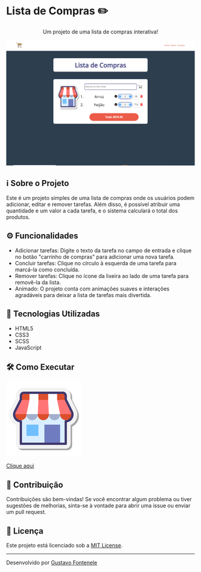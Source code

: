 # Lista de Compras ✏️

<p align="center">Um projeto de uma lista de compras interativa!</p>

<div align="center">
  <img src="assets/img/img projeto.png" alt="Demonstração do Projeto">
</div>

## ℹ️ Sobre o Projeto

Este é um projeto simples de uma lista de compras onde os usuários podem adicionar, editar e remover tarefas. Além disso, é possível atribuir uma quantidade e um valor a cada tarefa, e o sistema calculará o total dos produtos.

## ⚙️ Funcionalidades

- Adicionar tarefas: Digite o texto da tarefa no campo de entrada e clique no botão "carrinho de compras" para adicionar uma nova tarefa.
- Concluir tarefas: Clique no círculo à esquerda de uma tarefa para marcá-la como concluída.
- Remover tarefas: Clique no ícone da lixeira ao lado de uma tarefa para removê-la da lista.
- Animado: O projeto conta com animações suaves e interações agradáveis para deixar a lista de tarefas mais divertida.

## 🚀 Tecnologias Utilizadas

- HTML5
- CSS3
- SCSS
- JavaScript

## 🛠️ Como Executar

<img src="assets/img/icons8-mercado.gif" style="background: transparent;" alt="Link para o GitHub Pages" class="animated-link">
<a href="https://gustavofontenele1.github.io/Crie-sua-lista-de-compras/" target="_blank" rel="noopener noreferrer">
  <p>Clique aqui</p>
</a>

## 🤝 Contribuição

Contribuições são bem-vindas! Se você encontrar algum problema ou tiver sugestões de melhorias, sinta-se à vontade para abrir uma issue ou enviar um pull request.

## 📝 Licença

Este projeto está licenciado sob a [MIT License](LICENSE).

---

Desenvolvido por [Gustavo Fontenele](https://github.com/Gustavofontenele1)
